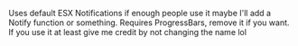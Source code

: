 Uses default ESX Notifications if enough people use it maybe I'll add a Notify function or something.  Requires ProgressBars, remove it if you want.  If you use it at least give me credit by not changing the name lol

